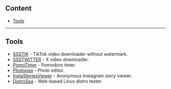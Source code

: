 ## Content

- [Tools](#tools)

---

## Tools

- [SSSTIK](https://ssstik.io/) - TikTok video downloader without watermark.
- [SSSTWITTER](https://ssstwitter.com/) - X video downloader.
- [PomoTimer](https://pomotimer.io/) - Pomodoro timer.
- [Photopea](https://www.photopea.com/) - Photo editor.
- [InstaStoriesViewer](https://insta-stories-viewer.com/) - Anonymous Instagram story viewer.
- [DistroSea](https://distrosea.com/) - Web-based Linux distro tester.
